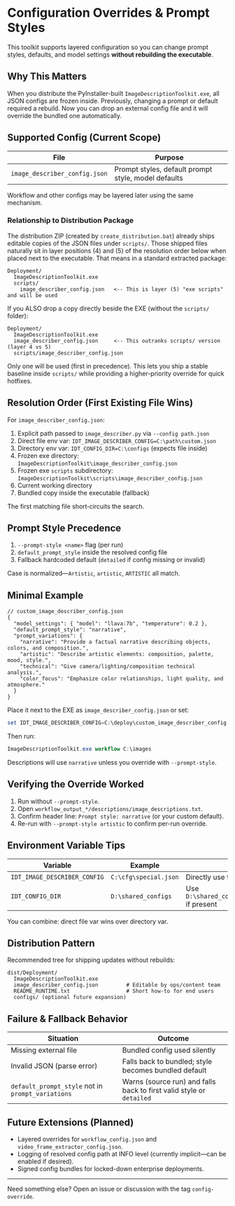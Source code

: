 # Configuration Overrides & Prompt Styles

This toolkit supports layered configuration so you can change prompt styles, defaults,
and model settings **without rebuilding the executable**.

## Why This Matters

When you distribute the PyInstaller-built `ImageDescriptionToolkit.exe`, all JSON
configs are frozen inside. Previously, changing a prompt or default required a
rebuild. Now you can drop an external config file and it will override the bundled
one automatically.

## Supported Config (Current Scope)

| File | Purpose |
|------|---------|
| `image_describer_config.json` | Prompt styles, default prompt style, model defaults |

Workflow and other configs may be layered later using the same mechanism.

### Relationship to Distribution Package

The distribution ZIP (created by `create_distribution.bat`) already ships editable
copies of the JSON files under `scripts/`. Those shipped files naturally sit in
layer positions (4) and (5) of the resolution order below when placed next to
the executable. That means in a standard extracted package:

```
Deployment/
  ImageDescriptionToolkit.exe
  scripts/
    image_describer_config.json   <-- This is layer (5) "exe scripts" and will be used
```

If you ALSO drop a copy directly beside the EXE (without the `scripts/` folder):

```
Deployment/
  ImageDescriptionToolkit.exe
  image_describer_config.json     <-- This outranks scripts/ version (layer 4 vs 5)
  scripts/image_describer_config.json
```

Only one will be used (first in precedence). This lets you ship a stable baseline
inside `scripts/` while providing a higher-priority override for quick hotfixes.

## Resolution Order (First Existing File Wins)

For `image_describer_config.json`:

1. Explicit path passed to `image_describer.py` via `--config path.json`
2. Direct file env var: `IDT_IMAGE_DESCRIBER_CONFIG=C:\path\custom.json`
3. Directory env var: `IDT_CONFIG_DIR=C:\configs` (expects file inside)
4. Frozen exe directory: `ImageDescriptionToolkit\image_describer_config.json`
5. Frozen exe `scripts` subdirectory: `ImageDescriptionToolkit\scripts\image_describer_config.json`
6. Current working directory
7. Bundled copy inside the executable (fallback)

The first matching file short‑circuits the search.

## Prompt Style Precedence

1. `--prompt-style <name>` flag (per run)
2. `default_prompt_style` inside the resolved config file
3. Fallback hardcoded default (`detailed` if config missing or invalid)

Case is normalized—`Artistic`, `artistic`, `ARTISTIC` all match.

## Minimal Example

```jsonc
// custom_image_describer_config.json
{
  "model_settings": { "model": "llava:7b", "temperature": 0.2 },
  "default_prompt_style": "narrative",
  "prompt_variations": {
    "narrative": "Provide a factual narrative describing objects, colors, and composition.",
    "artistic": "Describe artistic elements: composition, palette, mood, style.",
    "technical": "Give camera/lighting/composition technical analysis.",
    "color_focus": "Emphasize color relationships, light quality, and atmosphere."
  }
}
```

Place it next to the EXE as `image_describer_config.json` or set:

```powershell
set IDT_IMAGE_DESCRIBER_CONFIG=C:\deploy\custom_image_describer_config.json
```

Then run:

```powershell
ImageDescriptionToolkit.exe workflow C:\images
```

Descriptions will use `narrative` unless you override with `--prompt-style`.

## Verifying the Override Worked

1. Run without `--prompt-style`.
2. Open `workflow_output_*/descriptions/image_descriptions.txt`.
3. Confirm header line: `Prompt style: narrative` (or your custom default).
4. Re-run with `--prompt-style artistic` to confirm per-run override.

## Environment Variable Tips

| Variable | Example | Effect |
|----------|---------|--------|
| `IDT_IMAGE_DESCRIBER_CONFIG` | `C:\cfg\special.json` | Directly use that file |
| `IDT_CONFIG_DIR` | `D:\shared_configs` | Use `D:\shared_configs\image_describer_config.json` if present |

You can combine: direct file var wins over directory var.

## Distribution Pattern

Recommended tree for shipping updates without rebuilds:

```
dist/Deployment/
  ImageDescriptionToolkit.exe
  image_describer_config.json         # Editable by ops/content team
  README_RUNTIME.txt                  # Short how-to for end users
  configs/ (optional future expansion)
```

## Failure & Fallback Behavior

| Situation | Outcome |
|-----------|---------|
| Missing external file | Bundled config used silently |
| Invalid JSON (parse error) | Falls back to bundled; style becomes bundled default |
| `default_prompt_style` not in `prompt_variations` | Warns (source run) and falls back to first valid style or `detailed` |

## Future Extensions (Planned)

* Layered overrides for `workflow_config.json` and `video_frame_extractor_config.json`.
* Logging of resolved config path at INFO level (currently implicit—can be enabled if desired).
* Signed config bundles for locked-down enterprise deployments.

---
Need something else? Open an issue or discussion with the tag `config-override`.
